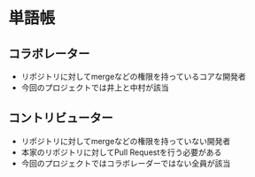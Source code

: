 # 単語帳

## コラボレーター
- リポジトリに対してmergeなどの権限を持っているコアな開発者
- 今回のプロジェクトでは井上と中村が該当

## コントリビューター
- リポジトリに対してmergeなどの権限を持っていない開発者
- 本家のリポジトリに対してPull Requestを行う必要がある
- 今回のプロジェクトではコラボレーダーではない全員が該当